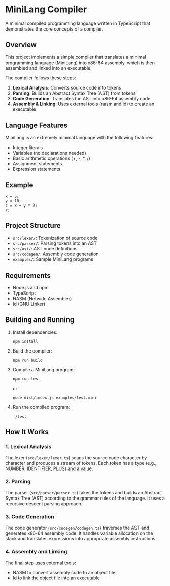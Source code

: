 # MiniLang Compiler

A minimal compiled programming language written in TypeScript that demonstrates the core concepts of a compiler.

## Overview

This project implements a simple compiler that translates a minimal programming language (MiniLang) into x86-64 assembly, which is then assembled and linked into an executable.

The compiler follows these steps:

1. **Lexical Analysis**: Converts source code into tokens
2. **Parsing**: Builds an Abstract Syntax Tree (AST) from tokens
3. **Code Generation**: Translates the AST into x86-64 assembly code
4. **Assembly & Linking**: Uses external tools (nasm and ld) to create an executable

## Language Features

MiniLang is an extremely minimal language with the following features:

- Integer literals
- Variables (no declarations needed)
- Basic arithmetic operations (+, -, \*, /)
- Assignment statements
- Expression statements

## Example

```
x = 5;
y = 10;
z = x + y * 2;
z;
```

## Project Structure

- `src/lexer/`: Tokenization of source code
- `src/parser/`: Parsing tokens into an AST
- `src/ast/`: AST node definitions
- `src/codegen/`: Assembly code generation
- `examples/`: Sample MiniLang programs

## Requirements

- Node.js and npm
- TypeScript
- NASM (Netwide Assembler)
- ld (GNU Linker)

## Building and Running

1. Install dependencies:

   ```
   npm install
   ```

2. Build the compiler:

   ```
   npm run build
   ```

3. Compile a MiniLang program:

   ```
   npm run test
   ```

   or

   ```
   node dist/index.js examples/test.mini
   ```

4. Run the compiled program:
   ```
   ./test
   ```

## How It Works

### 1. Lexical Analysis

The lexer (`src/lexer/lexer.ts`) scans the source code character by character and produces a stream of tokens. Each token has a type (e.g., NUMBER, IDENTIFIER, PLUS) and a value.

### 2. Parsing

The parser (`src/parser/parser.ts`) takes the tokens and builds an Abstract Syntax Tree (AST) according to the grammar rules of the language. It uses a recursive descent parsing approach.

### 3. Code Generation

The code generator (`src/codegen/codegen.ts`) traverses the AST and generates x86-64 assembly code. It handles variable allocation on the stack and translates expressions into appropriate assembly instructions.

### 4. Assembly and Linking

The final step uses external tools:

- NASM to convert assembly code to an object file
- ld to link the object file into an executable
